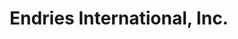 ---
title: "Endries International, Inc."
url: /oakdale/endries-international-inc/
shop: Baustoffe
---